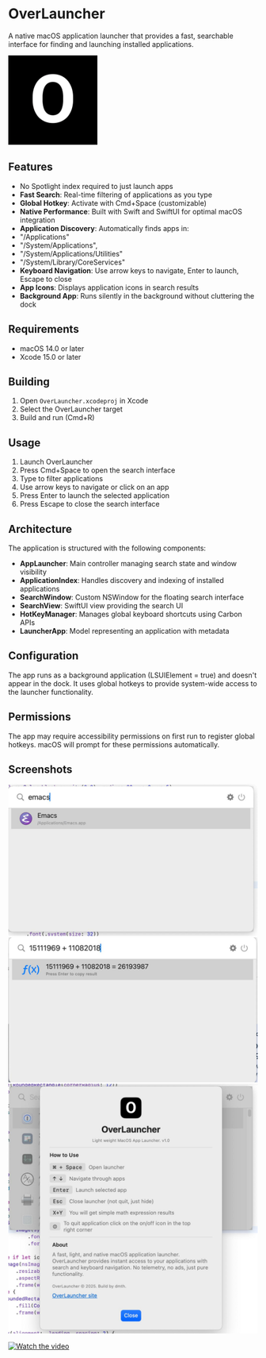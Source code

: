 # OverLauncher

A native macOS application launcher that provides a fast, searchable interface for finding and launching installed applications.

![OverLauncher Icon](app-icon.png)

## Features

- No Spotlight index required to just launch apps
- **Fast Search**: Real-time filtering of applications as you type
- **Global Hotkey**: Activate with Cmd+Space (customizable)
- **Native Performance**: Built with Swift and SwiftUI for optimal macOS integration
- **Application Discovery**: Automatically finds apps in:
- "/Applications"
- "/System/Applications",
- "/System/Applications/Utilities"
- "/System/Library/CoreServices"
- **Keyboard Navigation**: Use arrow keys to navigate, Enter to launch, Escape to close
- **App Icons**: Displays application icons in search results
- **Background App**: Runs silently in the background without cluttering the dock

## Requirements

- macOS 14.0 or later
- Xcode 15.0 or later

## Building

1. Open `OverLauncher.xcodeproj` in Xcode
2. Select the OverLauncher target
3. Build and run (Cmd+R)

## Usage

1. Launch OverLauncher
2. Press Cmd+Space to open the search interface
3. Type to filter applications
4. Use arrow keys to navigate or click on an app
5. Press Enter to launch the selected application
6. Press Escape to close the search interface

## Architecture

The application is structured with the following components:

- **AppLauncher**: Main controller managing search state and window visibility
- **ApplicationIndex**: Handles discovery and indexing of installed applications
- **SearchWindow**: Custom NSWindow for the floating search interface
- **SearchView**: SwiftUI view providing the search UI
- **HotKeyManager**: Manages global keyboard shortcuts using Carbon APIs
- **LauncherApp**: Model representing an application with metadata

## Configuration

The app runs as a background application (LSUIElement = true) and doesn't appear in the dock. It uses global hotkeys to provide system-wide access to the launcher functionality.

## Permissions

The app may require accessibility permissions on first run to register global hotkeys. macOS will prompt for these permissions automatically.


## Screenshots
![Main interface](overlauncher-search-example.jpeg)
![Basic math](overlauncher-calc.jpeg)
![About window](overlauncher-about.jpeg)

[![Watch the video](https://img.youtube.com/vi/qr46OQbUD20/hqdefault.jpg)](https://www.youtube.com/embed/qr46OQbUD20)
